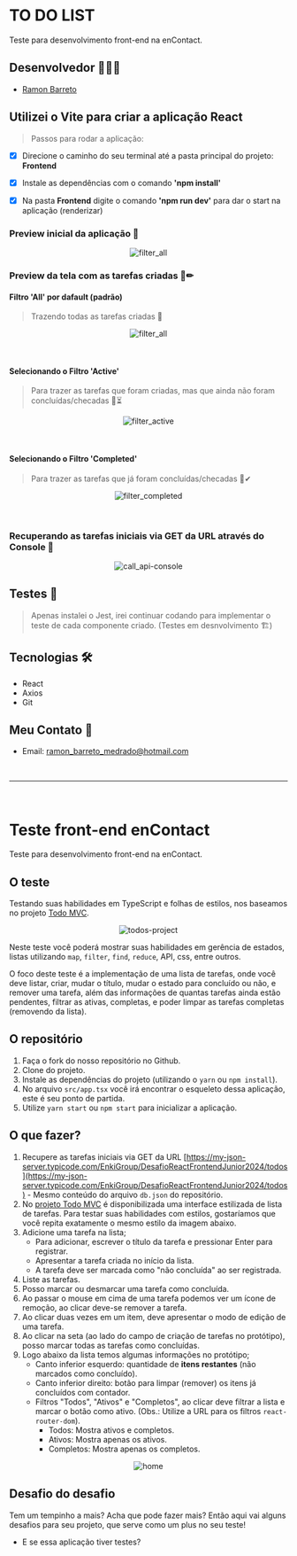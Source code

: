 # TO DO LIST

Teste para desenvolvimento front-end na enContact.

## Desenvolvedor 👨🏽‍💻

- <a target="_blank" href="https://www.linkedin.com/in/ramon-barreto-medrado/">Ramon Barreto</a>

## Utilizei o Vite para criar a aplicação React 
> Passos para rodar a aplicação:
- [x] Direcione o caminho do seu terminal até a pasta principal do projeto: <strong>Frontend</strong>
- [x] Instale as dependências com o comando <strong>'npm install'</strong>
- [x] Na pasta <strong>Frontend</strong> digite o comando <strong>'npm run dev'</strong> para dar o start na aplicação (renderizar)

  
### Preview inicial da aplicação 📖 
<p align="center">
  <img alt="filter_all" src="./Frontend/data/initial-preview.PNG">
</p>

### Preview da tela com as tarefas criadas 📄✏

#### Filtro 'All' por dafault (padrão)
> Trazendo todas as tarefas criadas 📝
<p align="center">
  <img alt="filter_all" src="./Frontend/data/filter_all.PNG">
</p>
<br>

#### Selecionando o Filtro 'Active'
> Para trazer as tarefas que foram criadas, mas que ainda não foram concluídas/checadas 📝⏳
<p align="center">
  <img alt="filter_active" src="./Frontend/data/filter_active.PNG">
</p>
<br>

#### Selecionando o Filtro 'Completed'
> Para trazer as tarefas que já foram concluídas/checadas 📝✔
<p align="center">
  <img alt="filter_completed" src="./Frontend/data/filter_completed.PNG">
</p>
<br>

### Recuperando as tarefas iniciais via GET da URL através do Console 📨
<p align="center">
  <img alt="call_api-console" src="./Frontend/data/call_api.PNG">
</p>


## Testes 🧪
> Apenas instalei o Jest, irei continuar codando para implementar o teste de cada componente criado. (Testes em desnvolvimento 🏗)


## Tecnologias 🛠
- React
- Axios
- Git


## Meu Contato 📲

- Email: ramon_barreto_medrado@hotmail.com

<br>
<hr>
<br>

# Teste front-end enContact

Teste para desenvolvimento front-end na enContact.

## O teste

Testando suas habilidades em TypeScript e folhas de estilos, nos baseamos no projeto [Todo MVC](https://todomvc.com).

<p align="center">
  <img alt="todos-project" src="./Frontend/data/todos.png">
</p>


Neste teste você poderá mostrar suas habilidades em gerência de estados, listas utilizando `map`, `filter`, `find`, `reduce`, API, css, entre outros.

O foco deste teste é a implementação de uma lista de tarefas, onde você deve listar, criar, mudar o título, mudar o estado para concluído ou não, e remover uma tarefa, além das informações de quantas tarefas ainda estão pendentes, filtrar as ativas, completas, e poder limpar as tarefas completas (removendo da lista).

## O repositório

1. Faça o fork do nosso repositório no Github.
2. Clone do projeto.
3. Instale as dependências do projeto (utilizando o `yarn` ou `npm install`).
4. No arquivo `src/app.tsx` você irá encontrar o esqueleto dessa aplicação, este é seu ponto de partida.
5. Utilize `yarn start` ou `npm start` para inicializar a aplicação.

## O que fazer?

1. Recupere as tarefas iniciais via GET da URL [https://my-json-server.typicode.com/EnkiGroup/DesafioReactFrontendJunior2024/todos](https://my-json-server.typicode.com/EnkiGroup/DesafioReactFrontendJunior2024/todos) - Mesmo conteúdo do arquivo `db.json` do repositório.
2. No [projeto Todo MVC](https://todomvc.com) é disponibilizada uma interface estilizada de lista de tarefas. Para testar suas habilidades com estilos, gostaríamos que você repita exatamente o mesmo estilo da imagem abaixo.
3. Adicione uma tarefa na lista;
   - Para adicionar, escrever o título da tarefa e pressionar Enter para registrar.
   - Apresentar a tarefa criada no início da lista.
   - A tarefa deve ser marcada como "não concluída" ao ser registrada.
4. Liste as tarefas.
5. Posso marcar ou desmarcar uma tarefa como concluída.
6. Ao passar o mouse em cima de uma tarefa podemos ver um ícone de remoção, ao clicar deve-se remover a tarefa.
7. Ao clicar duas vezes em um item, deve apresentar o modo de edição de uma tarefa.
8. Ao clicar na seta (ao lado do campo de criação de tarefas no protótipo), posso marcar todas as tarefas como concluídas.
9. Logo abaixo da lista temos algumas informações no protótipo;
   - Canto inferior esquerdo: quantidade de **itens restantes** (não marcados como concluído).
   - Canto inferior direito: botão para limpar (remover) os itens já concluídos com contador.
   - Filtros "Todos", "Ativos" e "Completos", ao clicar deve filtrar a lista e marcar o botão como ativo. (Obs.: Utilize a URL para os filtros `react-router-dom`).
     - Todos: Mostra ativos e completos.
     - Ativos: Mostra apenas os ativos.
     - Completos: Mostra apenas os completos.

<p align="center">
  <img alt="home" src="./Frontend/data/todos.gif">
</p>

## Desafio do desafio

Tem um tempinho a mais? Acha que pode fazer mais? Então aqui vai alguns desafios para seu projeto, que serve como um plus no seu teste!

- E se essa aplicação tiver testes?
